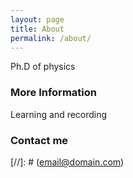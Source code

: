 ```yaml
---
layout: page
title: About
permalink: /about/
---
```


Ph.D of physics

### More Information

Learning and recording

### Contact me
[//]: # ([email@domain.com](mailto:email@domain.com))
